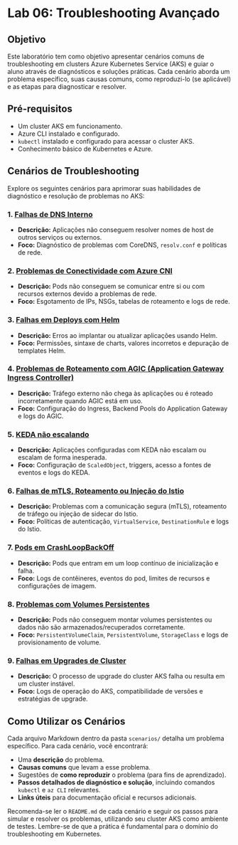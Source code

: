# Lab 06: Troubleshooting Avançado

## Objetivo

Este laboratório tem como objetivo apresentar cenários comuns de troubleshooting em clusters Azure Kubernetes Service (AKS) e guiar o aluno através de diagnósticos e soluções práticas. Cada cenário aborda um problema específico, suas causas comuns, como reproduzi-lo (se aplicável) e as etapas para diagnosticar e resolver.

## Pré-requisitos

*   Um cluster AKS em funcionamento.
*   Azure CLI instalado e configurado.
*   `kubectl` instalado e configurado para acessar o cluster AKS.
*   Conhecimento básico de Kubernetes e Azure.

## Cenários de Troubleshooting

Explore os seguintes cenários para aprimorar suas habilidades de diagnóstico e resolução de problemas no AKS:

### 1. [Falhas de DNS Interno](scenarios/dns-failure.md)

*   **Descrição:** Aplicações não conseguem resolver nomes de host de outros serviços ou externos.
*   **Foco:** Diagnóstico de problemas com CoreDNS, `resolv.conf` e políticas de rede.

### 2. [Problemas de Conectividade com Azure CNI](scenarios/azure-cni-connectivity.md)

*   **Descrição:** Pods não conseguem se comunicar entre si ou com recursos externos devido a problemas de rede.
*   **Foco:** Esgotamento de IPs, NSGs, tabelas de roteamento e logs de rede.

### 3. [Falhas em Deploys com Helm](scenarios/helm-deploy-failure.md)

*   **Descrição:** Erros ao implantar ou atualizar aplicações usando Helm.
*   **Foco:** Permissões, sintaxe de charts, valores incorretos e depuração de templates Helm.

### 4. [Problemas de Roteamento com AGIC (Application Gateway Ingress Controller)](scenarios/agic-routing-issues.md)

*   **Descrição:** Tráfego externo não chega às aplicações ou é roteado incorretamente quando AGIC está em uso.
*   **Foco:** Configuração do Ingress, Backend Pools do Application Gateway e logs do AGIC.

### 5. [KEDA não escalando](scenarios/keda-scaling-issues.md)

*   **Descrição:** Aplicações configuradas com KEDA não escalam ou escalam de forma inesperada.
*   **Foco:** Configuração de `ScaledObject`, triggers, acesso a fontes de eventos e logs do KEDA.

### 6. [Falhas de mTLS, Roteamento ou Injeção do Istio](scenarios/istio-mtls-routing-injection.md)

*   **Descrição:** Problemas com a comunicação segura (mTLS), roteamento de tráfego ou injeção de sidecar do Istio.
*   **Foco:** Políticas de autenticação, `VirtualService`, `DestinationRule` e logs do Istio.

### 7. [Pods em CrashLoopBackOff](scenarios/crashloopbackoff-pods.md)

*   **Descrição:** Pods que entram em um loop contínuo de inicialização e falha.
*   **Foco:** Logs de contêineres, eventos do pod, limites de recursos e configurações de imagem.

### 8. [Problemas com Volumes Persistentes](scenarios/persistent-volume-issues.md)

*   **Descrição:** Pods não conseguem montar volumes persistentes ou dados não são armazenados/recuperados corretamente.
*   **Foco:** `PersistentVolumeClaim`, `PersistentVolume`, `StorageClass` e logs de provisionamento de volume.

### 9. [Falhas em Upgrades de Cluster](scenarios/cluster-upgrade-failures.md)

*   **Descrição:** O processo de upgrade do cluster AKS falha ou resulta em um cluster instável.
*   **Foco:** Logs de operação do AKS, compatibilidade de versões e estratégias de upgrade.

## Como Utilizar os Cenários

Cada arquivo Markdown dentro da pasta `scenarios/` detalha um problema específico. Para cada cenário, você encontrará:

*   Uma **descrição** do problema.
*   **Causas comuns** que levam a esse problema.
*   Sugestões de **como reproduzir** o problema (para fins de aprendizado).
*   **Passos detalhados de diagnóstico e solução**, incluindo comandos `kubectl` e `az CLI` relevantes.
*   **Links úteis** para documentação oficial e recursos adicionais.

Recomenda-se ler o `README.md` de cada cenário e seguir os passos para simular e resolver os problemas, utilizando seu cluster AKS como ambiente de testes. Lembre-se de que a prática é fundamental para o domínio do troubleshooting em Kubernetes.
